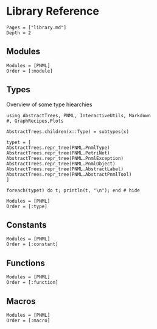 # Library Reference

```@contents
Pages = ["library.md"]
Depth = 2
```

## Modules

```@autodocs
Modules = [PNML]
Order = [:module]
```

## Types

Overview of some type hiearchies
```@setup type
using AbstractTrees, PNML, InteractiveUtils, Markdown
#, GraphRecipes,Plots

AbstractTrees.children(x::Type) = subtypes(x)

typet = [
AbstractTrees.repr_tree(PNML.PnmlType)
AbstractTrees.repr_tree(PNML.PetriNet)
AbstractTrees.repr_tree(PNML.PnmlException)
AbstractTrees.repr_tree(PNML.PnmlObject)
AbstractTrees.repr_tree(PNML.AbstractLabel)
AbstractTrees.repr_tree(PNML.AbstractPnmlTool)
]
```
```@example type
foreach(typet) do t; println(t, "\n"); end # hide
```

```@autodocs
Modules = [PNML]
Order = [:type]
```

## Constants

```@autodocs
Modules = [PNML]
Order = [:constant]
```

## Functions

```@autodocs
Modules = [PNML]
Order = [:function]
```

## Macros

```@autodocs
Modules = [PNML]
Order = [:macro]
```
